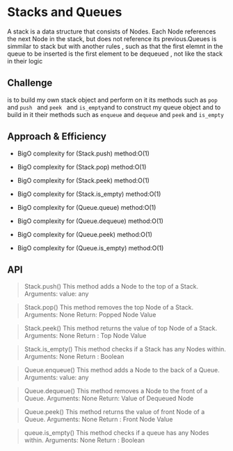 # Stacks and Queues
<!-- Short summary or background information -->
A stack is a data structure that consists of Nodes. Each Node references the next Node in the stack, but does not reference its previous.Queues is simmilar to stack but with another rules , such as that the first elemnt in the queue to be inserted is the first element to be dequeued , not like the stack in their logic

## Challenge
<!-- Description of the challenge -->
is to build my own stack object and perform on it its methods such as `pop` and `push ` and `peek ` and `is_empty`and to construct my queue object and to build in it their methods such as `enqueue` and `dequeue` and `peek` and `is_empty`

## Approach & Efficiency
<!-- What approach did you take? Why? What is the Big O space/time for this approach? -->
* BigO complexity for (Stack.push) method:O(1)

* BigO complexity for (Stack.pop) method:O(1)

* BigO complexity for (Stack.peek) method:O(1)

* BigO complexity for (Stack.is_empty) method:O(1)

* BigO complexity for (Queue.queue) method:O(1)

* BigO complexity for (Queue.dequeue) method:O(1)

* BigO complexity for (Queue.peek) method:O(1)

* BigO complexity for (Queue.is_empty) method:O(1)

## API
<!-- Description of each method publicly available to your Stack and Queue-->

>Stack.push()
        This method adds a Node to the top of a Stack.
        Arguments:
        value: any

>Stack.pop()
        This method removes the top Node of a Stack.
        Arguments: None
        Return: Popped Node Value

>Stack.peek()
        This method returns the value of top Node of a Stack.
        Arguments: None
        Return : Top Node Value

>Stack.is_empty()
            This method checks if a Stack has any Nodes within.
             Arguments: None
            Return : Boolean

>Queue.enqueue()
  This method adds a Node to the back of a Queue.
  Arguments:
  value: any


>Queue.dequeue()
  This method removes a Node to the front of a Queue.
  Arguments: None
  Return: Value of Dequeued Node


>Queue.peek()
  This method returns the value of front Node of a Queue.
  Arguments: None
  Return : Front Node Value

>queue.is_empty()
            This method checks if a queue has any Nodes within.
             Arguments: None
            Return : Boolean

